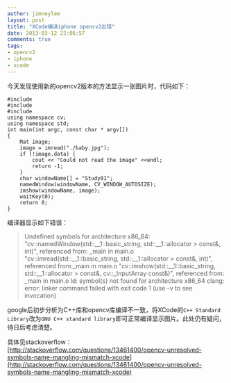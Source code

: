 ```yaml
---
author: jimneylee
layout: post
title: "XCode编译iphone opencv2出错"
date: 2013-03-12 22:06:57
comments: true
tags:
- opencv2
- iphone
- xcode
---
```


今天发现使用新的opencv2版本的方法显示一张图片时，代码如下：

    #include
    #include
    #include
    using namespace cv;
    using namespace std;
    int main(int argc, const char * argv[])
    {
        Mat image;
        image = imread("./baby.jpg");
        if (!image.data) {
            cout << "Could not read the image" <<endl;
            return -1;
        }
        char windowName[] = "Study01";
        namedWindow(windowName, CV_WINDOW_AUTOSIZE);
        imshow(windowName, image);
        waitKey(0);
        return 0;
    }

编译器显示如下错误：

>Undefined symbols for architecture x86_64:
  "cv::namedWindow(std::__1::basic_string, 
  std::__1::allocator > const&, int)", 
  referenced from:
      _main in main.o
  "cv::imread(std::__1::basic_string, std::__1::allocator > const&, int)", 
  referenced from:_main in main.o
  "cv::imshow(std::__1::basic_string, std::__1::allocator > const&, 
  cv::_InputArray const&)", referenced from:
      _main in main.o
ld: symbol(s) not found for architecture x86_64
clang: error: linker command failed with exit code 1 (use -v to see invocation)

google后初步分析为C++库和opencv库编译不一致，将XCode的`C++ Standard Library`改为`GNU C++ standard library`即可正常编译显示图片。此处仍有疑问，待日后考虑清楚。

具体见stackoverflow：[http://stackoverflow.com/questions/13461400/opencv-unresolved-symbols-name-mangling-mismatch-xcode](http://stackoverflow.com/questions/13461400/opencv-unresolved-symbols-name-mangling-mismatch-xcode)